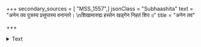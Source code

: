 +++
secondary_sources = [ "MSS_1557",]
jsonClass = "Subhaashita"
text = "अनेन तव पुत्रस्य प्रसुप्तस्य वनान्तरे।  \nशिखामारुह्य हस्तेन खड्गेन निहतं शिरः॥"
title = "अनेन तव"

+++

<details><summary>Text</summary>

अनेन तव पुत्रस्य प्रसुप्तस्य वनान्तरे।  
शिखामारुह्य हस्तेन खड्गेन निहतं शिरः॥
</details>
